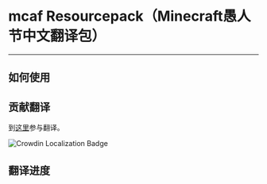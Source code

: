 # mcaf Resourcepack（Minecraft愚人节中文翻译包）

----

## 如何使用

## 贡献翻译

到[这里](https://crowdin.com/project/mcaf-resourcepack)参与翻译。

![Crowdin Localization Badge](https://badges.crowdin.net/mcaf-resourcepack/localized.svg)

## 翻译进度
